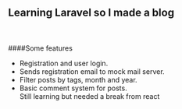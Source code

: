 ## Learning Laravel so I made a blog
\
\
####Some features
- Registration and user login.
- Sends registration email to mock mail server.
- Filter posts by tags, month and year.
- Basic comment system for posts.
\
Still learning but needed a break from react